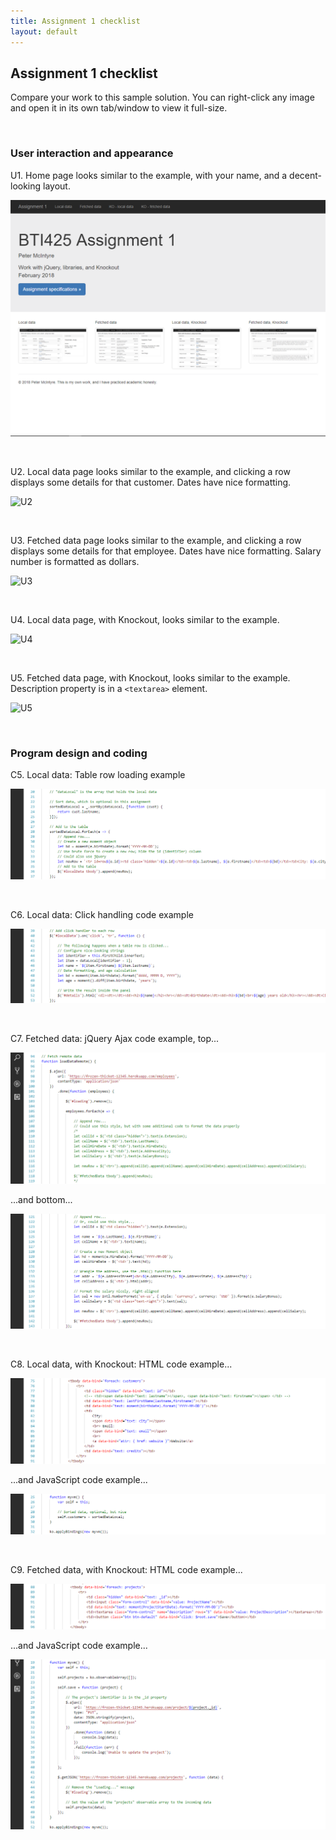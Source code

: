 ```yaml
---
title: Assignment 1 checklist
layout: default
---
```


## Assignment 1 checklist

Compare your work to this sample solution. You can right-click any image and open it in its own tab/window to view it full-size.

<br>

### User interaction and appearance

U1. Home page looks similar to the example, with your name, and a decent-looking layout.

![U1](media/a1-u1-index.png)

<br>

U2. Local data page looks similar to the example, and clicking a row displays some details for that customer. Dates have nice formatting.

![U2](https://sictweb.github.io/bti425/media/a1/localv4.png)

<br>

U3. Fetched data page looks similar to the example, and clicking a row displays some details for that employee. Dates have nice formatting. Salary number is formatted as dollars.

![U3](https://sictweb.github.io/bti425/media/a1/fetchedv3.png)

<br>

U4. Local data page, with Knockout, looks similar to the example.

![U4](https://sictweb.github.io/bti425/media/a1/localkov2.png)

<br>

U5. Fetched data page, with Knockout, looks similar to the example. Description property is in a `<textarea>` element.

![U5](https://sictweb.github.io/bti425/media/a1/fetchedkov5.png)

<br>

### Program design and coding

C5. Local data: Table row loading example

![C5](media/a1-c5-code.png)

<br>

C6. Local data: Click handling code example

![C6](media/a1-c6-code-click.png)

<br>

C7. Fetched data: jQuery Ajax code example, top...

![C7](media/a1-c7-fetch-code-top.png)

...and bottom...

![C7](media/a1-c7-fetch-code-bottom.png)

<br>

C8. Local data, with Knockout: HTML code example...

![C8](media/a1-c8-ko-html.png)

...and JavaScript code example...

![C8](media/a1-c8-ko-code.png)

<br>

C9. Fetched data, with Knockout: HTML code example...

![C9](media/a1-c9-ko-html.png)

...and JavaScript code example...

![C9](media/a1-c9-ko-code.png)

<br>
